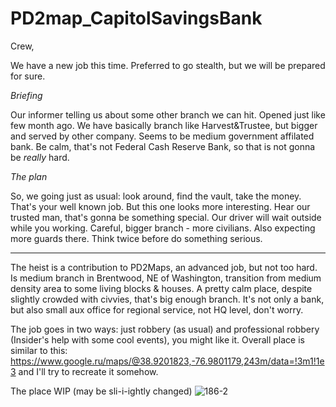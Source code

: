 # PD2map_CapitolSavingsBank

Crew,

We have a new job this time. Preferred to go stealth, but we will 
be prepared for sure.

_Briefing_

Our informer telling us about some other branch we can hit. Opened 
just like few month ago. We have basically branch like Harvest&Trustee, 
but bigger and served by other company. Seems to be medium government 
affilated bank. Be calm, that's not Federal Cash Reserve Bank, so that
is not gonna be _really_ hard.

_The plan_

So, we going just as usual: look around, find the vault, take the money. 
That's your well known job. But this one looks more interesting. Hear 
our trusted man, that's gonna be something special. Our driver will wait 
outside while you working. Careful, bigger branch - more civilians. Also 
expecting more guards there. Think twice before do something serious.

------------------------------------------------------------------------
The heist is a contribution to PD2Maps, an advanced job, but not too hard. Is medium branch in Brentwood, NE of Washington, transition from medium density area to some living blocks & houses. A pretty calm place, despite slightly crowded with civvies, that's big enough branch. It's not only a bank, but also small aux office for regional service, not HQ level, don't worry.

The job goes in two ways: just robbery (as usual) and professional robbery (Insider's help with some cool events), you might like it.
Overall place is similar to this: https://www.google.ru/maps/@38.9201823,-76.9801179,243m/data=!3m1!1e3 and I'll try to recreate it somehow.

The place WIP (may be sli-i-ightly changed)
![186-2](https://user-images.githubusercontent.com/15954961/140663934-aafa8cb7-cf94-4b96-84c2-156c9740361c.png)
